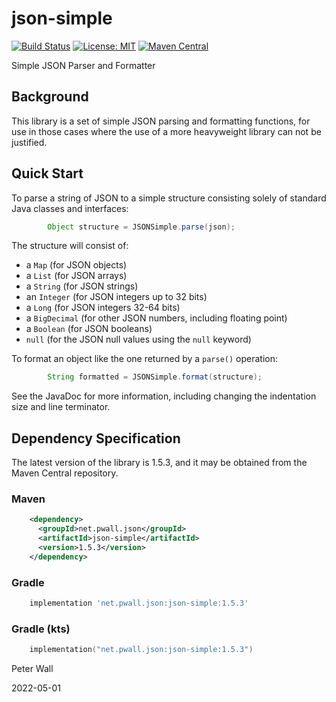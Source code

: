 # json-simple

[![Build Status](https://travis-ci.com/pwall567/json-simple.svg?branch=main)](https://app.travis-ci.com/github/pwall567/json-simple)
[![License: MIT](https://img.shields.io/badge/License-MIT-yellow.svg)](https://opensource.org/licenses/MIT)
[![Maven Central](https://img.shields.io/maven-central/v/net.pwall.json/json-simple?label=Maven%20Central)](https://search.maven.org/search?q=g:%22net.pwall.json%22%20AND%20a:%22json-simple%22)

Simple JSON Parser and Formatter

## Background

This library is a set of simple JSON parsing and formatting functions, for use in those cases where the use of a more
heavyweight library can not be justified.

## Quick Start

To parse a string of JSON to a simple structure consisting solely of standard Java classes and interfaces:
```java
        Object structure = JSONSimple.parse(json);
```
The structure will consist of:
- a `Map` (for JSON objects)
- a `List` (for JSON arrays)
- a `String` (for JSON strings)
- an `Integer` (for JSON integers up to 32 bits)
- a `Long` (for JSON integers 32-64 bits)
- a `BigDecimal` (for other JSON numbers, including floating point)
- a `Boolean` (for JSON booleans)
- `null` (for the JSON null values using the `null` keyword)

To format an object like the one returned by a `parse()` operation:
```java
        String formatted = JSONSimple.format(structure);
```

See the JavaDoc for more information, including changing the indentation size and line terminator.

## Dependency Specification

The latest version of the library is 1.5.3, and it may be obtained from the Maven Central repository.

### Maven
```xml
    <dependency>
      <groupId>net.pwall.json</groupId>
      <artifactId>json-simple</artifactId>
      <version>1.5.3</version>
    </dependency>
```
### Gradle
```groovy
    implementation 'net.pwall.json:json-simple:1.5.3'
```
### Gradle (kts)
```kotlin
    implementation("net.pwall.json:json-simple:1.5.3")
```

Peter Wall

2022-05-01
